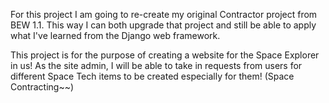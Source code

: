 For this project I am going to re-create my original Contractor project from BEW 1.1. This way I can both upgrade that project and still be able to apply what I've learned from the Django web framework. 

This project is for the purpose of creating a website for the Space Explorer in us! As the site admin, I will be able to take in requests from users for different Space Tech items to be created especially for them! (Space Contracting~~)
